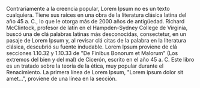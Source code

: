 Contrariamente a la creencia popular, Lorem Ipsum no es un texto cualquiera. Tiene sus raíces
en una obra de la literatura clásica latina del año 45 a. C., lo que le otorga más de 2000 años
de antigüedad. Richard McClintock, profesor de latín en el Hampden-Sydney College de Virginia,
buscó una de clá palabras latinas más desconocidas, consectetur, en un pasaje de Lorem Ipsum y,
al revisar clá citas de la palabra en la literatura clásica, descubrió su fuente indudable.
Lorem Ipsum proviene de clá secciones 1.10.32 y 1.10.33 de "De Finibus Bonorum et Malorum"
(Los extremos del bien y del mal) de Cicerón, escrito en el año 45 a. C.
Este libro es un tratado sobre la teoría de la ética, muy popular durante el Renacimiento.
La primera línea de Lorem Ipsum, "Lorem ipsum dolor sit amet...", proviene de una línea en la sección. 